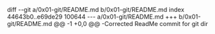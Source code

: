 diff --git a/0x01-git/README.md b/0x01-git/README.md
index 44643b0..e69de29 100644
--- a/0x01-git/README.md
+++ b/0x01-git/README.md
@@ -1 +0,0 @@
-Corrected ReadMe commit for git dir
